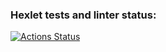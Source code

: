 ### Hexlet tests and linter status:
[![Actions Status](https://github.com/LesoksVV/java-project-61/actions/workflows/hexlet-check.yml/badge.svg)](https://github.com/LesoksVV/java-project-61/actions)